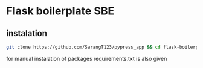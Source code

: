 # Flask boilerplate SBE

## instalation
```bash
git clone https://github.com/SarangT123/pypress_app && cd flask-boilerplate-sbe && python3 module_installer.py && export FLASK_APP=app.py && flask setup && flask run
```
for manual instalation of packages requirements.txt is also given

